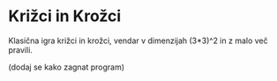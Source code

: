 # Križci in Krožci
Klasična igra križci in krožci, vendar v dimenzijah (3*3)^2 in z malo več pravili.

(dodaj se kako zagnat program)
